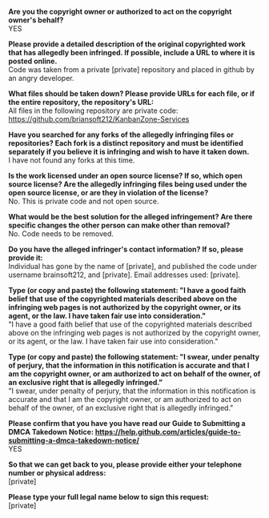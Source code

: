 **Are you the copyright owner or authorized to act on the copyright owner's behalf?**  
YES

**Please provide a detailed description of the original copyrighted work that has allegedly been infringed. If possible, include a URL to where it is posted online.**  
Code was taken from a private [private] repository and placed in github by an angry developer.

**What files should be taken down? Please provide URLs for each file, or if the entire repository, the repository's URL:**  
All files in the following repository are private code: https://github.com/briansoft212/KanbanZone-Services

**Have you searched for any forks of the allegedly infringing files or repositories? Each fork is a distinct repository and must be identified separately if you believe it is infringing and wish to have it taken down.**  
I have not found any forks at this time.

**Is the work licensed under an open source license? If so, which open source license? Are the allegedly infringing files being used under the open source license, or are they in violation of the license?**  
No. This is private code and not open source.

**What would be the best solution for the alleged infringement? Are there specific changes the other person can make other than removal?**  
No. Code needs to be removed.

**Do you have the alleged infringer's contact information? If so, please provide it:**  
Individual has gone by the name of [private], and published the code under username brainsoft212, and [private]. Email addresses used: [private].

**Type (or copy and paste) the following statement: "I have a good faith belief that use of the copyrighted materials described above on the infringing web pages is not authorized by the copyright owner, or its agent, or the law. I have taken fair use into consideration."**  
"I have a good faith belief that use of the copyrighted materials described above on the infringing web pages is not authorized by the copyright owner, or its agent, or the law. I have taken fair use into consideration."

**Type (or copy and paste) the following statement: "I swear, under penalty of perjury, that the information in this notification is accurate and that I am the copyright owner, or am authorized to act on behalf of the owner, of an exclusive right that is allegedly infringed."**  
"I swear, under penalty of perjury, that the information in this notification is accurate and that I am the copyright owner, or am authorized to act on behalf of the owner, of an exclusive right that is allegedly infringed."

**Please confirm that you have you have read our Guide to Submitting a DMCA Takedown Notice: https://help.github.com/articles/guide-to-submitting-a-dmca-takedown-notice/**  
YES

**So that we can get back to you, please provide either your telephone number or physical address:**  
[private]

**Please type your full legal name below to sign this request:**  
[private]
